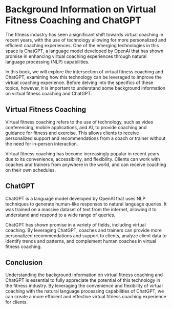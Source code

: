 Background Information on Virtual Fitness Coaching and ChatGPT
============================================================================

The fitness industry has seen a significant shift towards virtual coaching in recent years, with the use of technology allowing for more personalized and efficient coaching experiences. One of the emerging technologies in this space is ChatGPT, a language model developed by OpenAI that has shown promise in enhancing virtual coaching experiences through natural language processing (NLP) capabilities.

In this book, we will explore the intersection of virtual fitness coaching and ChatGPT, examining how this technology can be leveraged to improve the virtual coaching experience. Before delving into the specifics of these topics, however, it is important to understand some background information on virtual fitness coaching and ChatGPT.

Virtual Fitness Coaching
------------------------

Virtual fitness coaching refers to the use of technology, such as video conferencing, mobile applications, and AI, to provide coaching and guidance for fitness and exercise. This allows clients to receive personalized support and recommendations from a coach or trainer without the need for in-person interaction.

Virtual fitness coaching has become increasingly popular in recent years due to its convenience, accessibility, and flexibility. Clients can work with coaches and trainers from anywhere in the world, and can receive coaching on their own schedules.

ChatGPT
-------

ChatGPT is a language model developed by OpenAI that uses NLP techniques to generate human-like responses to natural language queries. It was trained on a massive dataset of text from the internet, allowing it to understand and respond to a wide range of queries.

ChatGPT has shown promise in a variety of fields, including virtual coaching. By leveraging ChatGPT, coaches and trainers can provide more personalized recommendations and support to clients, analyze client data to identify trends and patterns, and complement human coaches in virtual fitness coaching.

Conclusion
----------

Understanding the background information on virtual fitness coaching and ChatGPT is essential to fully appreciate the potential of this technology in the fitness industry. By leveraging the convenience and flexibility of virtual coaching with the natural language processing capabilities of ChatGPT, we can create a more efficient and effective virtual fitness coaching experience for clients.
